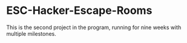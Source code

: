 # ESC-Hacker-Escape-Rooms
This is the second project in the program, running for nine weeks with multiple milestones.
